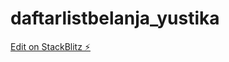 # daftarlistbelanja_yustika

[Edit on StackBlitz ⚡️](https://stackblitz.com/edit/web-platform-ock6fm)